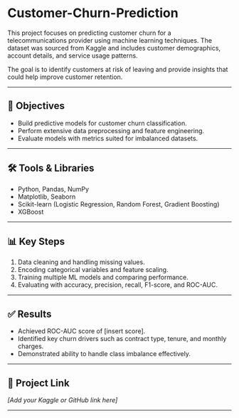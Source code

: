 # Customer-Churn-Prediction
This project focuses on predicting customer churn for a telecommunications provider using machine learning techniques. The dataset was sourced from Kaggle and includes customer demographics, account details, and service usage patterns.

The goal is to identify customers at risk of leaving and provide insights that could help improve customer retention.

---
## 🎯 Objectives
- Build predictive models for customer churn classification.
- Perform extensive data preprocessing and feature engineering.
- Evaluate models with metrics suited for imbalanced datasets.

---
## 🛠️ Tools & Libraries
- Python, Pandas, NumPy
- Matplotlib, Seaborn
- Scikit-learn (Logistic Regression, Random Forest, Gradient Boosting)
- XGBoost

---

## 📊 Key Steps
1. Data cleaning and handling missing values.
2. Encoding categorical variables and feature scaling.
3. Training multiple ML models and comparing performance.
4. Evaluating with accuracy, precision, recall, F1-score, and ROC-AUC.

---

## ✅ Results
- Achieved ROC-AUC score of [insert score].
- Identified key churn drivers such as contract type, tenure, and monthly charges.
- Demonstrated ability to handle class imbalance effectively.

---

## 🔗 Project Link
*[Add your Kaggle or GitHub link here]*

---
